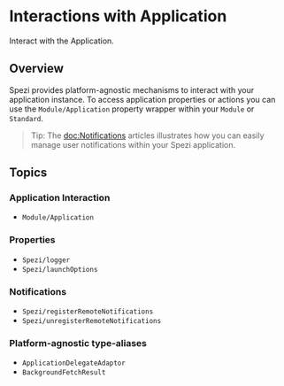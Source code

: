 # Interactions with Application

Interact with the Application.

<!--

This source file is part of the Stanford Spezi open-source project

SPDX-FileCopyrightText: 2024 Stanford University and the project authors (see CONTRIBUTORS.md)

SPDX-License-Identifier: MIT

-->

## Overview

Spezi provides platform-agnostic mechanisms to interact with your application instance.
To access application properties or actions you can use the ``Module/Application`` property wrapper within your
``Module`` or ``Standard``.

> Tip: The <doc:Notifications> articles illustrates how you can easily manage user notifications within your Spezi application. 

## Topics

### Application Interaction

- ``Module/Application``

### Properties

- ``Spezi/logger``
- ``Spezi/launchOptions``

### Notifications

- ``Spezi/registerRemoteNotifications``
- ``Spezi/unregisterRemoteNotifications``

### Platform-agnostic type-aliases

- ``ApplicationDelegateAdaptor``
- ``BackgroundFetchResult``
